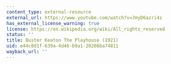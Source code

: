 ```yaml
---
content_type: external-resource
external_url: https://www.youtube.com/watch?v=JmyD6azri4s
has_external_license_warning: true
license: https://en.wikipedia.org/wiki/All_rights_reserved
status: ''
title: Buster Keaton The Playhouse (1921)
uid: e44c0d1f-639a-4d46-b9a1-20208ba74811
wayback_url: ''
---
```

